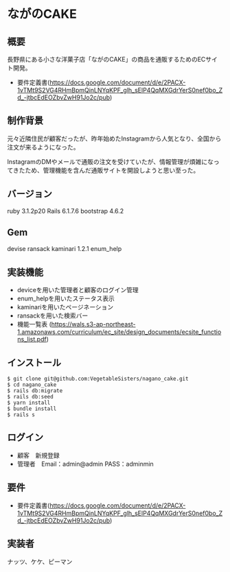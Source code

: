 # ながのCAKE

## 概要
長野県にある小さな洋菓子店「ながのCAKE」の商品を通販するためのECサイト開発。
- 要件定義書(https://docs.google.com/document/d/e/2PACX-1vTMt9S2VG4RHmBpmQinLNYqKPF_glh_sElP4QqMXGdrYerS0nef0bo_Zd_-jtbcEdEOZbvZwH91Jo2c/pub)

## 制作背景
元々近隣住民が顧客だったが、昨年始めたInstagramから人気となり、全国から注文が来るようになった。

InstagramのDMやメールで通販の注文を受けていたが、情報管理が煩雑になってきたため、管理機能を含んだ通販サイトを開設しようと思い至った。

## バージョン
ruby 3.1.2p20
Rails 6.1.7.6
bootstrap 4.6.2

## Gem
devise
ransack
kaminari 1.2.1
enum_help

## 実装機能
- deviceを用いた管理者と顧客のログイン管理
- enum_helpを用いたステータス表示
- kaminariを用いたページネーション
- ransackを用いた検索バー
- 機能一覧表 (https://wals.s3-ap-northeast-1.amazonaws.com/curriculum/ec_site/design_documents/ecsite_functions_list.pdf)

## インストール
```
$ git clone git@github.com:VegetableSisters/nagano_cake.git
$ cd nagano_cake
$ rails db:migrate
$ rails db:seed
$ yarn install
$ bundle install
$ rails s
```
## ログイン
- 顧客　新規登録
- 管理者　Email：admin@admin PASS：adminmin

## 要件
- 要件定義書(https://docs.google.com/document/d/e/2PACX-1vTMt9S2VG4RHmBpmQinLNYqKPF_glh_sElP4QqMXGdrYerS0nef0bo_Zd_-jtbcEdEOZbvZwH91Jo2c/pub)

## 実装者
ナッツ、ケケ、ピーマン